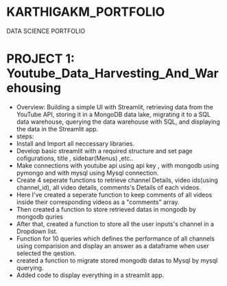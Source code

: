 # KARTHIGAKM_PORTFOLIO
DATA SCIENCE PORTFOLIO
# PROJECT 1: Youtube_Data_Harvesting_And_Warehousing
* Overview:  Building a simple UI with Streamlit, retrieving data from the YouTube API, storing it in a MongoDB data lake, migrating it to a SQL data warehouse, querying the data warehouse with SQL, and displaying the data in the Streamlit app. 
* steps:  
 * Install and Import all neccessary libraries. 
 * Develop basic streamlit with a required structure and set page cofigurations, title , sidebar(Menus) ,etc..
 * Make connections with youtube api using api key , with mongodb using pymongo and with mysql using Mysql connection.
 * Create 4 seperate functions to retrieve channel Details, video ids(using channel_id), all video details, comments's Details of each videos.
 * Here I've created a seperate function to keep comments of all videos inside their corresponding videos as a "comments" array.
 * Then created a function to store retrieved datas in mongodb by mongodb quries 
 * After that, created a function to store all the user inputs's channel in a Dropdown list. 
 * Function for 10 queries which defines the performance of all channels using comparision and display an answer as a dataframe when user selected the qestion.
 * created a function to migrate stored mongodb datas to Mysql by mysql querying. 
 * Added code to display everything in a streamlit app.
